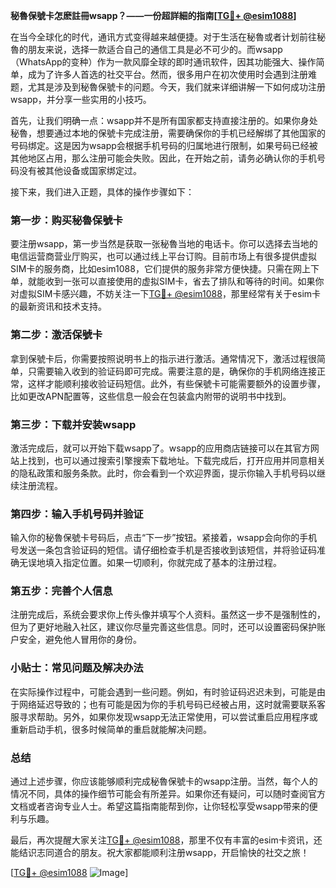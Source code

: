 **秘魯保號卡怎麽註冊wsapp？——一份超詳細的指南[[TG💪+ @esim1088](https://t.me/s/esim1088)]**

在当今全球化的时代，通讯方式变得越来越便捷。对于生活在秘魯或者计划前往秘魯的朋友来说，选择一款适合自己的通信工具是必不可少的。而wsapp（WhatsApp的变种）作为一款风靡全球的即时通讯软件，因其功能强大、操作简单，成为了许多人首选的社交平台。然而，很多用户在初次使用时会遇到注册难题，尤其是涉及到秘魯保號卡的问题。今天，我们就来详细讲解一下如何成功注册wsapp，并分享一些实用的小技巧。

首先，让我们明确一点：wsapp并不是所有国家都支持直接注册的。如果你身处秘魯，想要通过本地的保號卡完成注册，需要确保你的手机已经解绑了其他国家的号码绑定。这是因为wsapp会根据手机号码的归属地进行限制，如果号码已经被其他地区占用，那么注册可能会失败。因此，在开始之前，请务必确认你的手机号码没有被其他设备或国家绑定过。

接下来，我们进入正题，具体的操作步骤如下：

### 第一步：购买秘魯保號卡

要注册wsapp，第一步当然是获取一张秘魯当地的电话卡。你可以选择去当地的电信运营商营业厅购买，也可以通过线上平台订购。目前市场上有很多提供虚拟SIM卡的服务商，比如esim1088，它们提供的服务非常方便快捷。只需在网上下单，就能收到一张可以直接使用的虚拟SIM卡，省去了排队和等待的时间。如果你对虚拟SIM卡感兴趣，不妨关注一下[TG💪+ @esim1088](https://t.me/s/esim1088)，那里经常有关于esim卡的最新资讯和技术支持。

### 第二步：激活保號卡

拿到保號卡后，你需要按照说明书上的指示进行激活。通常情况下，激活过程很简单，只需要输入收到的验证码即可完成。需要注意的是，确保你的手机网络连接正常，这样才能顺利接收验证码短信。此外，有些保號卡可能需要额外的设置步骤，比如更改APN配置等，这些信息一般会在包装盒内附带的说明书中找到。

### 第三步：下载并安装wsapp

激活完成后，就可以开始下载wsapp了。wsapp的应用商店链接可以在其官方网站上找到，也可以通过搜索引擎搜索下载地址。下载完成后，打开应用并同意相关的隐私政策和服务条款。此时，你会看到一个欢迎界面，提示你输入手机号码以继续注册流程。

### 第四步：输入手机号码并验证

输入你的秘魯保號卡号码后，点击“下一步”按钮。紧接着，wsapp会向你的手机号发送一条包含验证码的短信。请仔细检查手机是否接收到该短信，并将验证码准确无误地填入指定位置。如果一切顺利，你就完成了基本的注册过程。

### 第五步：完善个人信息

注册完成后，系统会要求你上传头像并填写个人资料。虽然这一步不是强制性的，但为了更好地融入社区，建议你尽量完善这些信息。同时，还可以设置密码保护账户安全，避免他人冒用你的身份。

### 小贴士：常见问题及解决办法

在实际操作过程中，可能会遇到一些问题。例如，有时验证码迟迟未到，可能是由于网络延迟导致的；也有可能是因为你的手机号码已经被占用，这时就需要联系客服寻求帮助。另外，如果你发现wsapp无法正常使用，可以尝试重启应用程序或重新启动手机，很多时候简单的重启就能解决问题。

### 总结

通过上述步骤，你应该能够顺利完成秘魯保號卡的wsapp注册。当然，每个人的情况不同，具体的操作细节可能会有所差异。如果你还有疑问，可以随时查阅官方文档或者咨询专业人士。希望这篇指南能帮到你，让你轻松享受wsapp带来的便利与乐趣。

最后，再次提醒大家关注[TG💪+ @esim1088](https://t.me/s/esim1088)，那里不仅有丰富的esim卡资讯，还能结识志同道合的朋友。祝大家都能顺利注册wsapp，开启愉快的社交之旅！

[[TG💪+ @esim1088](https://t.me/s/esim1088) ![Image](https://i.postimg.cc/4NQfJmqS/Snipaste-2025-05-13-00-14-12.png)]
